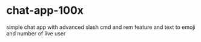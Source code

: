 # chat-app-100x
simple chat app with advanced slash cmd and rem feature and text to emoji  and number of live user 
